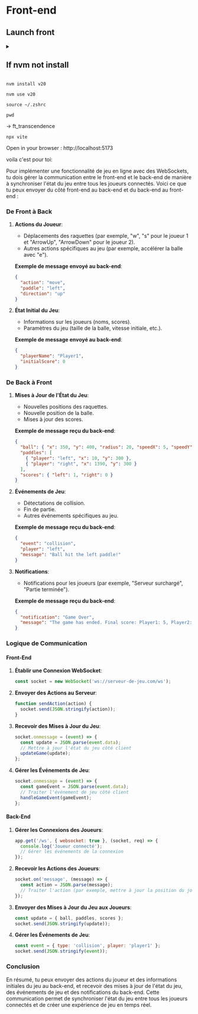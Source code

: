 # Front-end

## Launch front

<details>
<summary><h2>If nvm not install</h2></summary>

```
curl -o- https://raw.githubusercontent.com/nvm-sh/nvm/v0.40.1/install.sh | bash
```

```
source ~/.zshrc
```

</details>

```
nvm install v20
```

```
nvm use v20
```

```
source ~/.zshrc
```

```
pwd
```
-> ft_transcendence

```
npx vite
```

Open in your browser : http://localhost:5173

voila c'est pour toi:

Pour implémenter une fonctionnalité de jeu en ligne avec des WebSockets, tu dois gérer la communication entre le front-end et le back-end de manière à synchroniser l'état du jeu entre tous les joueurs connectés. Voici ce que tu peux envoyer du côté front-end au back-end et du back-end au front-end :

### De Front à Back

1. **Actions du Joueur**:
   - Déplacements des raquettes (par exemple, "w", "s" pour le joueur 1 et "ArrowUp", "ArrowDown" pour le joueur 2).
   - Autres actions spécifiques au jeu (par exemple, accélérer la balle avec "e").

   **Exemple de message envoyé au back-end**:
   ```json
   {
     "action": "move",
     "paddle": "left",
     "direction": "up"
   }
   ```

2. **État Initial du Jeu**:
   - Informations sur les joueurs (noms, scores).
   - Paramètres du jeu (taille de la balle, vitesse initiale, etc.).

   **Exemple de message envoyé au back-end**:
   ```json
   {
     "playerName": "Player1",
     "initialScore": 0
   }
   ```

### De Back à Front

1. **Mises à Jour de l'État du Jeu**:
   - Nouvelles positions des raquettes.
   - Nouvelle position de la balle.
   - Mises à jour des scores.

   **Exemple de message reçu du back-end**:
   ```json
   {
     "ball": { "x": 350, "y": 400, "radius": 20, "speedX": 5, "speedY": 5 },
     "paddles": [
       { "player": "left", "x": 10, "y": 300 },
       { "player": "right", "x": 1390, "y": 300 }
     ],
     "scores": { "left": 1, "right": 0 }
   }
   ```

2. **Événements de Jeu**:
   - Détectations de collision.
   - Fin de partie.
   - Autres événements spécifiques au jeu.

   **Exemple de message reçu du back-end**:
   ```json
   {
     "event": "collision",
     "player": "left",
     "message": "Ball hit the left paddle!"
   }
   ```

3. **Notifications**:
   - Notifications pour les joueurs (par exemple, "Serveur surchargé", "Partie terminée").

   **Exemple de message reçu du back-end**:
   ```json
   {
     "notification": "Game Over",
     "message": "The game has ended. Final score: Player1: 5, Player2: 3"
   }
   ```

### Logique de Communication

#### Front-End

1. **Établir une Connexion WebSocket**:
   ```javascript
   const socket = new WebSocket('ws://serveur-de-jeu.com/ws');
   ```

2. **Envoyer des Actions au Serveur**:
   ```javascript
   function sendAction(action) {
     socket.send(JSON.stringify(action));
   }
   ```

3. **Recevoir des Mises à Jour du Jeu**:
   ```javascript
   socket.onmessage = (event) => {
     const update = JSON.parse(event.data);
     // Mettre à jour l'état du jeu côté client
     updateGame(update);
   };
   ```

4. **Gérer les Événements de Jeu**:
   ```javascript
   socket.onmessage = (event) => {
     const gameEvent = JSON.parse(event.data);
     // Traiter l'événement de jeu côté client
     handleGameEvent(gameEvent);
   };
   ```

#### Back-End

1. **Gérer les Connexions des Joueurs**:
   ```javascript
   app.get('/ws', { websocket: true }, (socket, req) => {
     console.log('Joueur connecté');
     // Gérer les événements de la connexion
   });
   ```

2. **Recevoir les Actions des Joueurs**:
   ```javascript
   socket.on('message', (message) => {
     const action = JSON.parse(message);
     // Traiter l'action (par exemple, mettre à jour la position du joueur)
   });
   ```

3. **Envoyer des Mises à Jour du Jeu aux Joueurs**:
   ```javascript
   const update = { ball, paddles, scores };
   socket.send(JSON.stringify(update));
   ```

4. **Gérer les Événements de Jeu**:
   ```javascript
   const event = { type: 'collision', player: 'player1' };
   socket.send(JSON.stringify(event));
   ```

### Conclusion

En résumé, tu peux envoyer des actions du joueur et des informations initiales du jeu au back-end, et recevoir des mises à jour de l'état du jeu, des événements de jeu et des notifications du back-end. Cette communication permet de synchroniser l'état du jeu entre tous les joueurs connectés et de créer une expérience de jeu en temps réel.